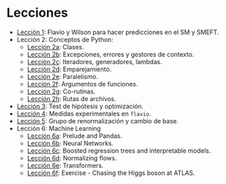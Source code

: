 # Lecciones

* [Lección 1](01.ipynb): Flavio y Wilson para hacer predicciones en el SM y SMEFT.
* Lección 2: Conceptos de Python:
  * [Lección 2a](02.ipynb): Clases.
  * [Lección 2b](02b.ipynb): Excepciones, errores y gestores de contexto.
  * [Lección 2c](02c.ipynb): Iteradores, generadores, lambdas.
  * [Lección 2d](02d.ipynb): Emparejamiento.
  * [Lección 2e](02e.ipynb): Paralelismo.
  * [Lección 2f](02f.ipynb): Argumentos de funciones.
  * [Lección 2g](02g.ipynb): Co-rutinas.
  * [Lección 2h](02h.ipynb): Rutas de archivos.
* [Lección 3](03.ipynb): Test de hipótesis y optimización.
* [Lección 4](04.ipynb): Medidas experimentales en `flavio`.
* [Lección 5](05.ipynb): Grupo de renormalización y cambio de base.
* Lección 6: Machine Learning
    * [Lección 6a](06a.ipynb): Prelude and Pandas.
    * [Lección 6b](06b.ipynb): Neural Networks.
    * [Lección 6c](06c.ipynb): Boosted regression trees and interpretable models.
    * [Lección 6d](06d.ipynb): Normalizing flows.
    * [Lección 6e](06e.ipynb): Transformers.
    * [Lección 6f](06f.ipynb): Exercise - Chasing the Higgs boson at ATLAS.
